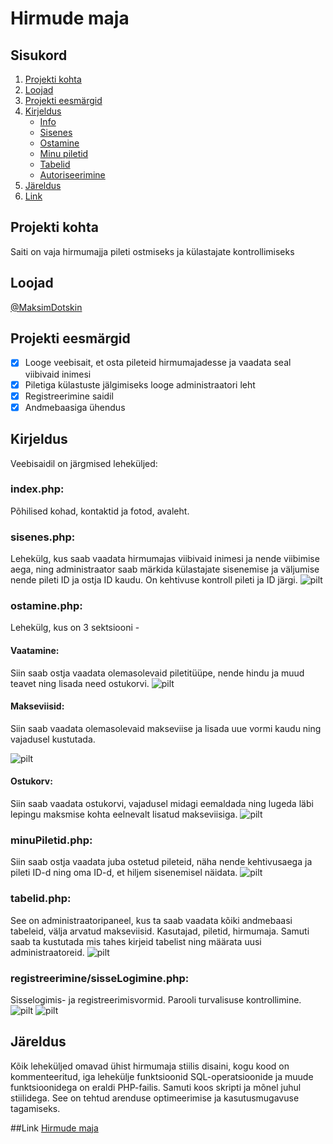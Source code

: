 # Hirmude maja

## Sisukord
1. [Projekti kohta](https://github.com/MaksimDotskin/Hirmude-maja/blob/main/README.md##Projekti-kohta)
2. [Loojad](https://github.com/MaksimDotskin/Hirmude-maja/blob/main/README.md##Loojad)
3. [Projekti eesmärgid](https://github.com/MaksimDotskin/Hirmude-maja/blob/main/README.md##Projekti-eesmärgid)
4. [Kirjeldus](https://github.com/MaksimDotskin/Hirmude-maja/blob/main/README.md##Kirjeldus)
   - [Info](https://github.com/MaksimDotskin/Hirmude-maja/blob/main/README.md###index.php)
   - [Sisenes](https://github.com/MaksimDotskin/Hirmude-maja/blob/main/README.md###sisenes.php)
   - [Ostamine](https://github.com/MaksimDotskin/Hirmude-maja/blob/main/README.md###ostamine.php)
   - [Minu piletid](https://github.com/MaksimDotskin/Hirmude-maja/blob/main/README.md###minuPiletid.php)
   - [Tabelid](https://github.com/MaksimDotskin/Hirmude-maja/blob/main/README.md###tabelid.php)
   - [Autoriseerimine](https://github.com/MaksimDotskin/Hirmude-maja/blob/main/README.md###registreerimine/sisseLogimine.php)
5. [Järeldus](https://github.com/MaksimDotskin/Hirmude-maja/blob/main/README.md##Järeldus)
6. [Link](https://github.com/MaksimDotskin/Hirmude-maja/blob/main/README.md##Link)


## Projekti kohta
Saiti on vaja hirmumajja pileti ostmiseks ja külastajate kontrollimiseks


## Loojad
[@MaksimDotskin](https://github.com/MaksimDotskin)

## Projekti eesmärgid
- [x] Looge veebisait, et osta pileteid hirmumajadesse ja vaadata seal viibivaid inimesi
- [x] Piletiga külastuste jälgimiseks looge administraatori leht
- [x] Registreerimine saidil
- [x] Andmebaasiga ühendus
      
## Kirjeldus
Veebisaidil on järgmised leheküljed:


### index.php:
Põhilised kohad, kontaktid ja fotod, avaleht.


### sisenes.php:
Lehekülg, kus saab vaadata hirmumajas viibivaid inimesi ja nende viibimise aega, ning administraator saab märkida külastajate sisenemise ja väljumise nende pileti ID ja ostja ID kaudu. On kehtivuse kontroll pileti ja ID järgi.
![pilt](https://github.com/MaksimDotskin/Hirmude-maja/blob/main/hirmumaja/pildid/sisenes.png)



### ostamine.php:
Lehekülg, kus on 3 sektsiooni - 


#### Vaatamine:
Siin saab ostja vaadata olemasolevaid piletitüüpe, nende hindu ja muud teavet ning lisada need ostukorvi.
![pilt](https://github.com/MaksimDotskin/Hirmude-maja/blob/main/hirmumaja/pildid/vaatamine.png)


#### Makseviisid:
Siin saab vaadata olemasolevaid makseviise ja lisada uue vormi kaudu ning vajadusel kustutada.

![pilt](https://github.com/MaksimDotskin/Hirmude-maja/blob/main/hirmumaja/pildid/makseviisid.png)


#### Ostukorv:
Siin saab vaadata ostukorvi, vajadusel midagi eemaldada ning lugeda läbi lepingu maksmise kohta eelnevalt lisatud makseviisiga.
![pilt](https://github.com/MaksimDotskin/Hirmude-maja/blob/main/hirmumaja/pildid/ostukorv.png)



### minuPiletid.php:
Siin saab ostja vaadata juba ostetud pileteid, näha nende kehtivusaega ja pileti ID-d ning oma ID-d, et hiljem sisenemisel näidata.
![pilt](https://github.com/MaksimDotskin/Hirmude-maja/blob/main/hirmumaja/pildid/minupiletid.png)


### tabelid.php:
See on administraatoripaneel, kus ta saab vaadata kõiki andmebaasi tabeleid, välja arvatud makseviisid. Kasutajad, piletid, hirmumaja. Samuti saab ta kustutada mis tahes kirjeid tabelist ning määrata uusi administraatoreid.
![pilt](https://github.com/MaksimDotskin/Hirmude-maja/blob/main/hirmumaja/pildid/admin.png)


### registreerimine/sisseLogimine.php:
Sisselogimis- ja registreerimisvormid. Parooli turvalisuse kontrollimine.
![pilt](https://github.com/MaksimDotskin/Hirmude-maja/blob/main/hirmumaja/pildid/logisisse.png)
![pilt](https://github.com/MaksimDotskin/Hirmude-maja/blob/main/hirmumaja/pildid/registreerimine.png)


## Järeldus
Kõik leheküljed omavad ühist hirmumaja stiilis disaini, kogu kood on kommenteeritud, iga lehekülje funktsioonid SQL-operatsioonide ja muude funktsioonidega on eraldi PHP-failis. Samuti koos skripti ja mõnel juhul stiilidega. See on tehtud arenduse optimeerimise ja kasutusmugavuse tagamiseks.

##Link
[Hirmude maja](https://maksimdotskin22.thkit.ee/andmebaasid/hirmumaja/index.php)

